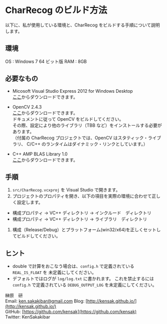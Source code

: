 ﻿CharRecog のビルド方法
=====================

以下に、私が使用している環境と、CharRecog をビルドする手順について説明します。

環境
----
OS : Windows 7 64 ビット版
RAM : 8GB

必要なもの
---------
+ Micosoft Visual Studio Express 2012 for Windows Desktop  
  [ここ][MS]からダウンロードできます。

+ OpenCV 2.4.3  
  [ここ][OpenCV]からダウンロードできます。  
  ドキュメントに従って OpenCV をビルドしてください。  
  その際、設定により他のライブラリ（TBB など）をインストールする必要があります。  
  （付属の CharRecog プロジェクトでは、OpenCV はスタティック・ライブラリ、
  C/C++ のランタイムはダイナミック・リンクとしています。）
  
+ C++ AMP BLAS Library 1.0  
  [ここ][ampblas]からダウンロードできます。  
  
手順
----
1. `src/CharRecog.vcxproj` を Visual Studio で開きます。
1. プロジェクトのプロパティを開き、以下の項目を実際の環境に合わせて正しく設定します。
 - 構成プロパティ → VC++ ディレクトリ → インクルード　ディレクトリ
 - 構成プロパティ → VC++ ディレクトリ → ライブラリ　ディレクトリ
1. 構成（Release/Debug）とプラットフォーム(win32/x64)を正しくセットしてビルドしてください。

ヒント
----
+ double で計算をおこなう場合は、`config.h` で定義されている `REAL_IS_FLOAT` を
  未定義にしてください。
+ デフォルトではログが `log/log.txt` に書かれます。
  これを禁止するには `config.h` で定義されている `DEBUG_OUTPUT_LOG` を未定義にしてください。
  
榊原　研  
Email: ken.sakakibar@gmail.com
Blog: [http://kensak.github.io/](http://kensak.github.io/)  
GitHub: [https://github.com/kensak](https://github.com/kensak)  
Twitter: KenSakakibar

 
[MS]: http://www.microsoft.com/ja-jp/dev/express/
[OpenCV]: http://sourceforge.net/projects/opencvlibrary/files/opencv-win/
[ampblas]: http://ampblas.codeplex.com/releases/view/92383
